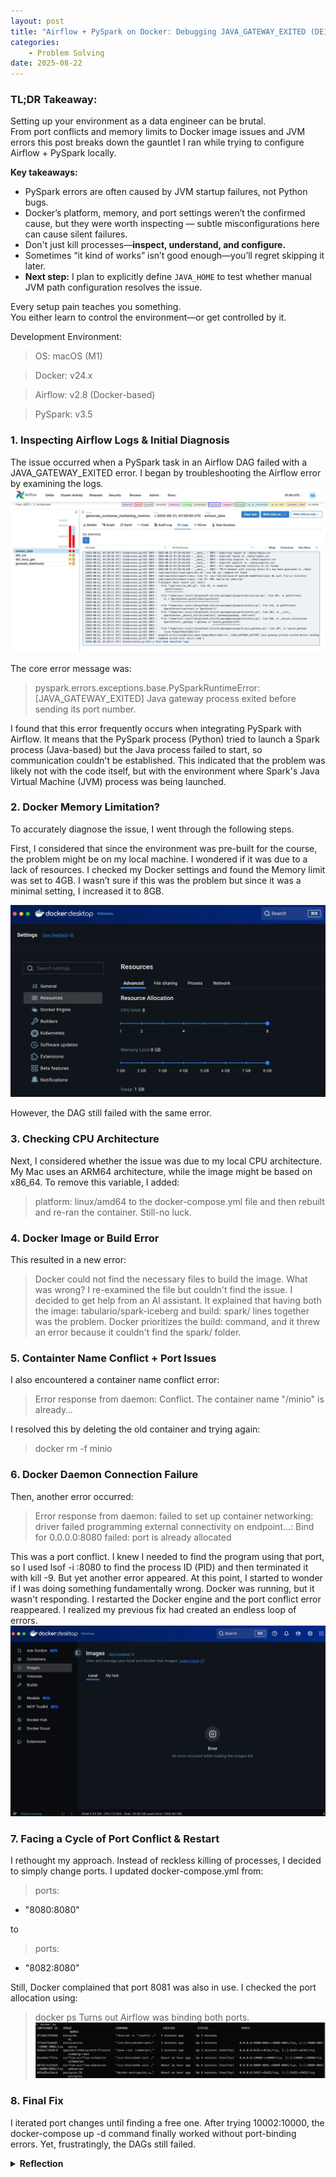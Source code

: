 ```yaml
---
layout: post
title: "Airflow + PySpark on Docker: Debugging JAVA_GATEWAY_EXITED (DE101 Setup Error #1)"
categories:
    - Problem Solving
date: 2025-08-22
---
```


### TL;DR Takeaway:
Setting up your environment as a data engineer can be brutal.  
From port conflicts and memory limits to Docker image issues and JVM errors
this post breaks down the gauntlet I ran while trying to configure Airflow + PySpark locally.

**Key takeaways:**
- PySpark errors are often caused by JVM startup failures, not Python bugs.
- Docker’s platform, memory, and port settings weren’t the confirmed cause, but they were worth inspecting — subtle misconfigurations here can cause silent failures.
- Don't just kill processes—**inspect, understand, and configure.**
- Sometimes “it kind of works” isn’t good enough—you’ll regret skipping it later.
- **Next step:** I plan to explicitly define `JAVA_HOME` to test whether manual JVM path configuration resolves the issue.

Every setup pain teaches you something.  
You either learn to control the environment—or get controlled by it.

Development Environment:
>OS: macOS (M1)

>Docker: v24.x

>Airflow: v2.8 (Docker-based)

>PySpark: v3.5

### 1. Inspecting Airflow Logs & Initial Diagnosis
The issue occurred when a PySpark task in an Airflow DAG failed with a JAVA_GATEWAY_EXITED error. I began by troubleshooting the Airflow error by examining the logs.
![Airflow DAG failure log screen](/assets/img/post-2025-08-22-0.jpg)


The core error message was:
>pyspark.errors.exceptions.base.PySparkRuntimeError: [JAVA_GATEWAY_EXITED] Java gateway process exited before sending its port number.

I found that this error frequently occurs when integrating PySpark with Airflow. 
It means that the PySpark process (Python) tried to launch a Spark process (Java-based) but the Java process failed to start, so communication couldn't be established.
This indicated that the problem was likely not with the code itself, but with the environment where Spark's Java Virtual Machine (JVM) process was being launched. 

### 2. Docker Memory Limitation?
To accurately diagnose the issue, I went through the following steps.

First, I considered that since the environment was pre-built for the course, the problem might be on my local machine. 
I wondered if it was due to a lack of resources. I checked my Docker settings and found the Memory limit was set to 4GB. 
I wasn’t sure if this was the problem but since it was a minimal setting, I increased it to 8GB.

![Docker resource configuration view](/assets/img/post-2025-08-22-1.jpg)

However, the DAG still failed with the same error.

### 3. Checking CPU Architecture
Next, I considered whether the issue was due to my local CPU architecture. 
My Mac uses an ARM64 architecture, while the image might be based on x86_64. 
To remove this variable, I added: 
>platform: linux/amd64
to the docker-compose.yml file and then rebuilt and re-ran the container. Still-no luck.

### 4. Docker Image or Build Error
This resulted in a new error: 
>Docker could not find the necessary files to build the image. 
What was wrong? I re-examined the file but couldn't find the issue. I decided to get help from an AI assistant. 
It explained that having both the image: tabulario/spark-iceberg and build: spark/ lines together was the problem. Docker prioritizes the build: command, and it threw an error because it couldn't find the spark/ folder.

### 5. Containter Name Conflict + Port Issues
I also encountered a container name conflict error:

>Error response from daemon: Conflict. The container name "/minio" is already…

I resolved this by deleting the old container and trying again: 
>docker rm -f minio

### 6. Docker Daemon Connection Failure
Then, another error occurred:

>Error response from daemon: failed to set up container networking: driver failed programming external connectivity on endpoint...: Bind for 0.0.0.0:8080 failed: port is already allocated

This was a port conflict. I knew I needed to find the program using that port, so I used lsof -i :8080 to find the process ID (PID) and then terminated it with kill -9.
But yet another error appeared. At this point, I started to wonder if I was doing something fundamentally wrong. Docker was running, but it wasn't responding. I restarted the Docker engine and the port conflict error reappeared. I realized my previous fix had created an endless loop of errors.
![Docker error screen](/assets/img/post-2025-08-22-2.jpg)

### 7. Facing a Cycle of Port Conflict & Restart
I rethought my approach. Instead of reckless killing of processes, I decided to simply change ports. I updated docker-compose.yml from:
>ports:
  - "8080:8080"

to

>ports:
  - "8082:8080"

Still, Docker complained that port 8081 was also in use. I checked the port allocation using:
>docker ps
Turns out Airflow was binding both ports.
![docker ps](/assets/img/post-2025-08-22-3.jpg)

### 8. Final Fix
I iterated port changes until finding a free one. After trying 10002:10000, the docker-compose up -d command finally worked without port-binding errors. Yet, frustratingly, the DAGs still failed.


<details>
<summary><strong>Reflection</strong></summary>

I’ve been here before—stuck in a frustrating loop of errors during project.
<br>Even though I’ve promised myself to study harder and improve my ability to troubleshoot,
I still find myself shrinking in the face of yet another error.
<br>It’s especially discouraging when I face this kind of wall just trying to set up an environment to learn.

<br><br>Sure, I could’ve cut corners this time too.
The local server was kind of running.
<br>I could’ve said, “Let’s just move on and come back to it later.”
But that’s not how I work.
<br>The DAG has to run successfully, otherwise I can’t properly check the dbt layer—and that’s part of the whole process I’m trying to learn.
<br>Skipping past this would just leave a hole in my understanding.

<br><br>This time, I was reminded again of how Docker’s platform configuration, system resource limits, and PySpark’s deep dependency on the JVM all interact.
<br>It wasn’t just a missing package—this was about system compatibility.

<br><br>From now on, I’ll be more proactive about things like setting JAVA_HOME manually or explicitly managing system variables.
<br>Every painful error I face is one more step toward becoming a stronger, more resilient developer.

</details>

